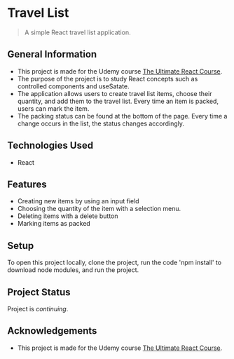 # Travel List
> A simple React travel list application.


## General Information
- This project is made for the Udemy course [The Ultimate React Course](https://www.udemy.com/course/the-ultimate-react-course/).
- The purpose of the project is to study React concepts such as controlled components and useSatate.  
- The application allows users to create travel list items, choose their quantity, and add them to the travel list. Every time an item is packed, users can mark the item.
- The packing status can be found at the bottom of the page. Every time a change occurs in the list, the status changes accordingly.


## Technologies Used
- React
  

## Features
- Creating new items by using an input field
- Choosing the quantity of the item with a selection menu.
- Deleting items with a delete button
- Marking items as packed


## Setup
To open this project locally, clone the project, run the code 'npm install' to download node modules, and run the project.


## Project Status
Project is _continuing_.


## Acknowledgements
- This project is made for the Udemy course [The Ultimate React Course](https://www.udemy.com/course/the-ultimate-react-course/).  
